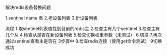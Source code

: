 解决redis设备替换问题

1.sentinel name  表
2.老设备列表
3.新设备列表

流程
1.取sentinel列表值找到目前的redis主
2.检查主有几个sentinel
3.检查主有几个从
4.检查从是否在新设备列表
5.检查切换权重参数（未测试）
6.切换
7.再次通过sentinel查看主是否在 3步骤中
8.检查redis连接（使用get命令测试）
9切换成功